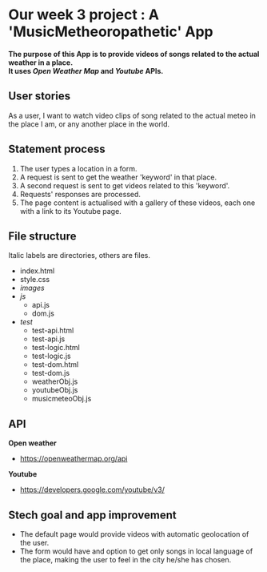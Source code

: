 # Our week 3 project : A 'MusicMetheoropathetic' App

**The purpose of this App is to provide videos of songs related to the actual weather in a place.  
It uses _Open Weather Map_  and _Youtube_ APIs.**

## User stories

As a user, I want to watch video clips of song related to the actual meteo in the place I am, or any another place in the world.

## Statement process

1. The user types a location in a form.
2. A request is sent to get the weather 'keyword' in that place.
3. A second request is sent to get videos related to this 'keyword'.
5. Requests' responses are processed.
4. The page content is actualised with a gallery of these videos, each one with a link to its Youtube page.


## File structure

Italic labels are directories, others are files.

- index.html
- style.css
- _images_
- _js_
  - api.js
  - dom.js
- _test_
  - test-api.html
  - test-api.js
  - test-logic.html
  - test-logic.js
  - test-dom.html
  - test-dom.js
  - weatherObj.js
  - youtubeObj.js
  - musicmeteoObj.js

## API

**Open weather**
- https://openweathermap.org/api

**Youtube**
- https://developers.google.com/youtube/v3/

## Stech goal and app improvement

- The default page would provide videos with automatic geolocation of the user.
- The form would have and option to get only songs in local language of the place, making the user to feel in the city he/she has chosen.
